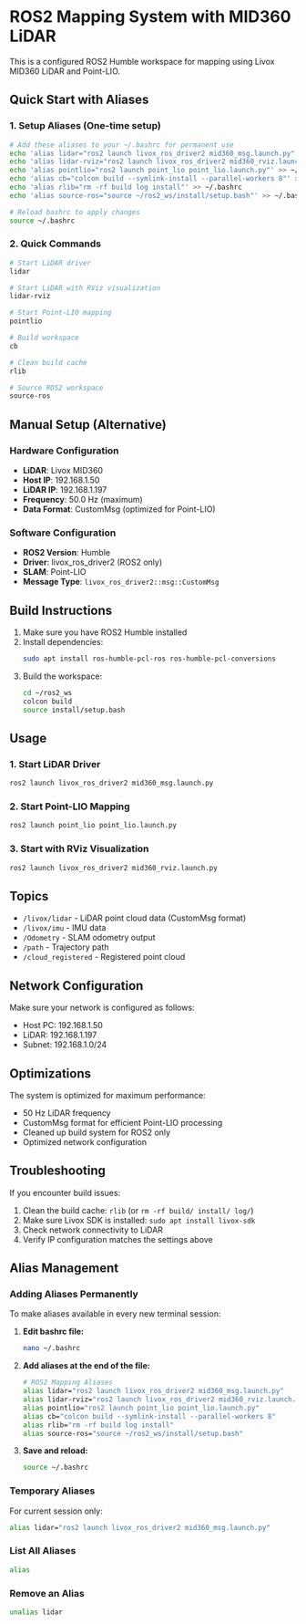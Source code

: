 # ROS2 Mapping System with MID360 LiDAR

This is a configured ROS2 Humble workspace for mapping using Livox MID360 LiDAR and Point-LIO.

## Quick Start with Aliases

### 1. Setup Aliases (One-time setup)
```bash
# Add these aliases to your ~/.bashrc for permanent use
echo 'alias lidar="ros2 launch livox_ros_driver2 mid360_msg.launch.py"' >> ~/.bashrc
echo 'alias lidar-rviz="ros2 launch livox_ros_driver2 mid360_rviz.launch.py"' >> ~/.bashrc
echo 'alias pointlio="ros2 launch point_lio point_lio.launch.py"' >> ~/.bashrc
echo 'alias cb="colcon build --symlink-install --parallel-workers 8"' >> ~/.bashrc
echo 'alias rlib="rm -rf build log install"' >> ~/.bashrc
echo 'alias source-ros="source ~/ros2_ws/install/setup.bash"' >> ~/.bashrc

# Reload bashrc to apply changes
source ~/.bashrc
```

### 2. Quick Commands
```bash
# Start LiDAR driver
lidar

# Start LiDAR with RViz visualization
lidar-rviz

# Start Point-LIO mapping
pointlio

# Build workspace
cb

# Clean build cache
rlib

# Source ROS2 workspace
source-ros
```

## Manual Setup (Alternative)

### Hardware Configuration
- **LiDAR**: Livox MID360
- **Host IP**: 192.168.1.50
- **LiDAR IP**: 192.168.1.197
- **Frequency**: 50.0 Hz (maximum)
- **Data Format**: CustomMsg (optimized for Point-LIO)

### Software Configuration
- **ROS2 Version**: Humble
- **Driver**: livox_ros_driver2 (ROS2 only)
- **SLAM**: Point-LIO
- **Message Type**: `livox_ros_driver2::msg::CustomMsg`

## Build Instructions

1. Make sure you have ROS2 Humble installed
2. Install dependencies:
   ```bash
   sudo apt install ros-humble-pcl-ros ros-humble-pcl-conversions
   ```
3. Build the workspace:
   ```bash
   cd ~/ros2_ws
   colcon build
   source install/setup.bash
   ```

## Usage

### 1. Start LiDAR Driver
```bash
ros2 launch livox_ros_driver2 mid360_msg.launch.py
```

### 2. Start Point-LIO Mapping
```bash
ros2 launch point_lio point_lio.launch.py
```

### 3. Start with RViz Visualization
```bash
ros2 launch livox_ros_driver2 mid360_rviz.launch.py
```

## Topics

- `/livox/lidar` - LiDAR point cloud data (CustomMsg format)
- `/livox/imu` - IMU data
- `/Odometry` - SLAM odometry output
- `/path` - Trajectory path
- `/cloud_registered` - Registered point cloud

## Network Configuration

Make sure your network is configured as follows:
- Host PC: 192.168.1.50
- LiDAR: 192.168.1.197
- Subnet: 192.168.1.0/24

## Optimizations

The system is optimized for maximum performance:
- 50 Hz LiDAR frequency
- CustomMsg format for efficient Point-LIO processing
- Cleaned up build system for ROS2 only
- Optimized network configuration

## Troubleshooting

If you encounter build issues:
1. Clean the build cache: `rlib` (or `rm -rf build/ install/ log/`)
2. Make sure Livox SDK is installed: `sudo apt install livox-sdk`
3. Check network connectivity to LiDAR
4. Verify IP configuration matches the settings above

## Alias Management

### Adding Aliases Permanently
To make aliases available in every new terminal session:

1. **Edit bashrc file:**
   ```bash
   nano ~/.bashrc
   ```

2. **Add aliases at the end of the file:**
   ```bash
   # ROS2 Mapping Aliases
   alias lidar="ros2 launch livox_ros_driver2 mid360_msg.launch.py"
   alias lidar-rviz="ros2 launch livox_ros_driver2 mid360_rviz.launch.py"
   alias pointlio="ros2 launch point_lio point_lio.launch.py"
   alias cb="colcon build --symlink-install --parallel-workers 8"
   alias rlib="rm -rf build log install"
   alias source-ros="source ~/ros2_ws/install/setup.bash"
   ```

3. **Save and reload:**
   ```bash
   source ~/.bashrc
   ```

### Temporary Aliases
For current session only:
```bash
alias lidar="ros2 launch livox_ros_driver2 mid360_msg.launch.py"
```

### List All Aliases
```bash
alias
```

### Remove an Alias
```bash
unalias lidar
``` 